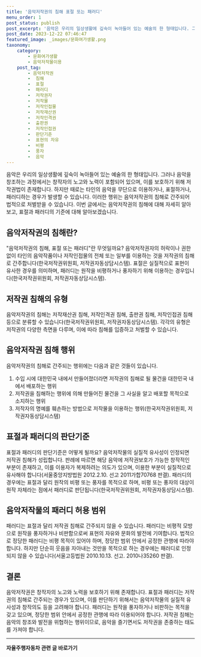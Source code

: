 ```yaml
---
title: '음악저작권의 침해 표절 또는 패러디'
menu_order: 1
post_status: publish
post_excerpt: '음악은 우리의 일상생활에 깊숙이 녹아들어 있는 예술의 한 형태입니다. 그러나 음악을 창조하는 과정에서는 창작자의 노고와 노력이 포함되어 있으며, 이를 보호하기 위해 저작권법이 존재합니다. 하지만 때로는 타인의 음악을 무단으로 이용하거나, 표절하거나, 패러디하는 경우가 발생할 수 있습니다. 이러한 행위는 음악저작권의 침해로 간주되어 법적으로 처벌받을 수 있습니다. 이번 글에서는 음악저작권의 침해에 대해 자세히 알아보고, 표절과 패러디의 기준에 대해 알아보겠습니다.'
post_date: 2023-12-22 07:46:47
featured_image: _images/문화여가생활.png
taxonomy:
    category:
        - 문화여가생활
        - 음악저작물이용
    post_tag:
        - 음악저작권
        -  침해
        -  표절
        -  패러디
        -  저작권자
        -  저작물
        -  저작인접물
        -  저작재산권
        -  저작인격권
        -  출판권
        -  저작인접권
        -  판단기준
        -  표현의 자유
        -  비평
        -  풍자
        -  음악
---
```



음악은 우리의 일상생활에 깊숙이 녹아들어 있는 예술의 한 형태입니다. 그러나 음악을 창조하는 과정에서는 창작자의 노고와 노력이 포함되어 있으며, 이를 보호하기 위해 저작권법이 존재합니다. 하지만 때로는 타인의 음악을 무단으로 이용하거나, 표절하거나, 패러디하는 경우가 발생할 수 있습니다. 이러한 행위는 음악저작권의 침해로 간주되어 법적으로 처벌받을 수 있습니다. 이번 글에서는 음악저작권의 침해에 대해 자세히 알아보고, 표절과 패러디의 기준에 대해 알아보겠습니다.

## 음악저작권의 침해란?

"음악저작권의 침해, 표절 또는 패러디"란 무엇일까요? 음악저작권자의 허락이나 권한 없이 타인의 음악작품이나 저작인접물의 전체 또는 일부를 이용하는 것을 저작권의 침해로 간주합니다(한국저작권위원회, 저작권자동상담시스템). 표절은 실질적으로 표현이 유사한 경우를 의미하며, 패러디는 원작을 비평하거나 풍자하기 위해 이용하는 경우입니다(한국저작권위원회, 저작권자동상담시스템).

## 저작권 침해의 유형

음악저작권의 침해는 저작재산권 침해, 저작인격권 침해, 출판권 침해, 저작인접권 침해 등으로 분류할 수 있습니다(한국저작권위원회, 저작권자동상담시스템). 각각의 유형은 저작권의 다양한 측면을 다루며, 이에 따라 침해를 입증하고 처벌할 수 있습니다.

## 음악저작권 침해 행위

음악저작권의 침해로 간주되는 행위에는 다음과 같은 것들이 있습니다.

1. 수입 시에 대한민국 내에서 만들어졌더라면 저작권의 침해로 될 물건을 대한민국 내에서 배포하는 행위
2. 저작권을 침해하는 행위에 의해 만들어진 물건을 그 사실을 알고 배포할 목적으로 소지하는 행위
3. 저작자의 명예를 훼손하는 방법으로 저작물을 이용하는 행위(한국저작권위원회, 저작권자동상담시스템)

## 표절과 패러디의 판단기준

표절과 패러디의 판단기준은 어떻게 될까요? 음악저작물의 실질적 유사성이 인정되면 저작권 침해가 성립합니다. 판례에 따르면 해당 음악에 저작권보호가 가능한 창작적인 부분이 존재하고, 이를 이용자가 복제하려는 의도가 있으며, 이용한 부분이 실질적으로 유사해야 합니다(서울중앙지방법원 2012.2.10. 선고 2011가합70768 판결). 패러디의 경우에는 표절과 달리 원작의 비평 또는 풍자를 목적으로 하며, 비평 또는 풍자의 대상이 원작 자체라는 점에서 패러디로 판단됩니다(한국저작권위원회, 저작권자동상담시스템).

## 음악저작물의 패러디 허용 범위

패러디는 표절과 달리 저작권 침해로 간주되지 않을 수 있습니다. 패러디는 비평적 모방으로 원작을 풍자하거나 비판함으로써 표현의 자유와 문화의 발전에 기여합니다. 법적으로 정당한 패러디는 비평 목적이 있어야 하며, 정당한 범위 안에서 공정한 관행에 따라야 합니다. 하지만 단순히 웃음을 자아내는 것만을 목적으로 하는 경우에는 패러디로 인정되지 않을 수 있습니다(서울고등법원 2010.10.13. 선고. 2010나35260 판결).

## 결론

음악저작권은 창작자의 노고와 노력을 보호하기 위해 존재합니다. 표절과 패러디는 저작권의 침해로 간주되는 경우가 있으며, 이를 판단하기 위해서는 음악저작물의 실질적 유사성과 창작의도 등을 고려해야 합니다. 패러디는 원작을 풍자하거나 비판하는 목적을 갖고 있으며, 정당한 범위 안에서 공정한 관행에 따라 이용되어야 합니다. 저작권 침해는 음악의 창조와 발전을 위협하는 행위이므로, 음악을 즐기면서도 저작권을 존중하는 태도를 가져야 합니다.
<!-- wp:separator -->
<hr class="wp-block-separator has-alpha-channel-opacity"/>
<!-- /wp:separator -->

<!-- wp:group {"backgroundColor":"base","layout":{"type":"constrained"}} -->
<div class="wp-block-group has-base-background-color has-background"><!-- wp:paragraph {"align":"center","fontSize":"medium"} -->
<p class="has-text-align-center has-large-font-size"><strong>자율주행자동차 관련 글 바로가기</strong></p>
<!-- /wp:paragraph -->


<!-- wp:latest-posts
{"categories":[{"id":2136,"count":19,"description":"","link":"https://uknowlaw.com/category/%ec%9e%90%ec%9c%a8%ec%a3%bc%ed%96%89%ec%9e%90%eb%8f%99%ec%b0%a8/","name":"자율주행자동차","slug":"자율주행자동차","taxonomy":"category","parent":0,"meta":[],"_links":{"self":[{"href":"https://uknowlaw.com/wp-json/wp/v2/categories/2136"}],"collection":[{"href":"https://uknowlaw.com/wp-json/wp/v2/categories"}],"about":[{"href":"https://uknowlaw.com/wp-json/wp/v2/taxonomies/category"}],"wp:post_type":[{"href":"https://uknowlaw.com/wp-json/wp/v2/posts?categories=2136"}],"curies":[{"name":"wp","href":"https://api.w.org/{rel}","templated":true}]}}],"postsToShow":100,"excerptLength":28,"postLayout":"grid","columns":2,"featuredImageAlign":"left","featuredImageSizeSlug":"large","fontSize":"small"} /--></div>
<!-- /wp:group -->